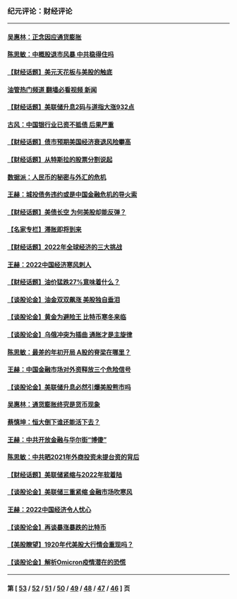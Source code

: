 ### 纪元评论：财经评论
---
#### [吴惠林：正念因应通货膨胀](../../pages/nsc1026/n13750350.md?06060330) 
#### [陈思敏：中概股退市风暴 中共稳得住吗](../../pages/nsc1026/n13738978.md?06060330) 
#### [【财经话题】美元天花板与美股的触底](../../pages/nsc1026/n13736495.md?06060330) 
#### [油管热门频道 翻墙必看视频 新闻](ok?06060330)
#### [【财经话题】美联储升息2码与道指大涨932点](../../pages/nsc1026/n13727377.md?06060330) 
#### [古风：中国银行业已资不抵债 后果严重](../../pages/nsc1026/n13726111.md?06060330) 
#### [【财经话题】债市预期美国经济衰退风险攀高](../../pages/nsc1026/n13698043.md?06060330) 
#### [【财经话题】从特斯拉的股票分割说起](../../pages/nsc1026/n13679733.md?06060330) 
#### [数据派：人民币的秘密与外汇的危机](../../pages/nsc1026/n13667092.md?06060330) 
#### [王赫：城投债务违约或是中国金融危机的导火索](../../pages/nsc1026/n13665322.md?06060330) 
#### [【财经话题】美债长空 为何美股却能反弹？](../../pages/nsc1026/n13665895.md?06060330) 
#### [【名家专栏】滞胀即将到来](../../pages/nsc1026/n13658171.md?06060330) 
#### [【财经话题】2022年全球经济的三大挑战](../../pages/nsc1026/n13654423.md?06060330) 
#### [王赫：2022中国经济寒风刺人](../../pages/nsc1026/n13651403.md?06060330) 
#### [【财经话题】油价猛跌27%意味着什么？](../../pages/nsc1026/n13648767.md?06060330) 
#### [【谈股论金】油金双双飙涨 美股独自垂泪](../../pages/nsc1026/n13631742.md?06060330) 
#### [【谈股论金】黄金为避险王 比特币寒冬来临](../../pages/nsc1026/n13600406.md?06060330) 
#### [【谈股论金】乌俄冲突为插曲 通胀才是主旋律](../../pages/nsc1026/n13576797.md?06060330) 
#### [陈思敏：最差的年初开局 A股的脊梁在哪里？](../../pages/nsc1026/n13558359.md?06060330) 
#### [王赫：中国金融市场对外资释放三个危险信号](../../pages/nsc1026/n13546389.md?06060330) 
#### [【谈股论金】美联储升息必然引爆美股熊市吗](../../pages/nsc1026/n13519194.md?06060330) 
#### [吴惠林：通货膨胀终究是货币现象](../../pages/nsc1026/n13512979.md?06060330) 
#### [蔡慎坤：恒大倒下谁还能活下去？](../../pages/nsc1026/n13501831.md?06060330) 
#### [王赫：中共开放金融与华尔街“博傻”](../../pages/nsc1026/n13501138.md?06060330) 
#### [陈思敏：中共晒2021年外商投资未提台资的背后](../../pages/nsc1026/n13501057.md?06060330) 
#### [【财经话题】美联储紧缩与2022年软着陆](../../pages/nsc1026/n13498354.md?06060330) 
#### [【谈股论金】美联储三重紧缩 金融市场吹寒风](../../pages/nsc1026/n13487202.md?06060330) 
#### [王赫：2022中国经济令人忧心](../../pages/nsc1026/n13480433.md?06060330) 
#### [【谈股论金】再谈暴涨暴跌的比特币](../../pages/nsc1026/n13428036.md?06060330) 
#### [【美股瞭望】1920年代美股大行情会重现吗？](../../pages/nsc1026/n13425425.md?06060330) 
#### [【谈股论金】解析Omicron疫情潜在的恐慌](../../pages/nsc1026/n13403704.md?06060330) 

---
#### 第 [ [53](./53.md?06060330) / [52](./52.md?06060330) / [51](./51.md?06060330) / [50](./50.md?06060330) / [49](./49.md?06060330) / [48](./48.md?06060330) / [47](./47.md?06060330) / [46](./46.md?06060330) ] 页
